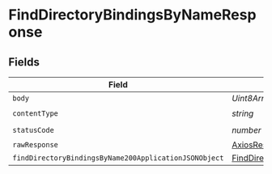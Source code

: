 # FindDirectoryBindingsByNameResponse


## Fields

| Field                                                                                                                     | Type                                                                                                                      | Required                                                                                                                  | Description                                                                                                               |
| ------------------------------------------------------------------------------------------------------------------------- | ------------------------------------------------------------------------------------------------------------------------- | ------------------------------------------------------------------------------------------------------------------------- | ------------------------------------------------------------------------------------------------------------------------- |
| `body`                                                                                                                    | *Uint8Array*                                                                                                              | :heavy_minus_sign:                                                                                                        | N/A                                                                                                                       |
| `contentType`                                                                                                             | *string*                                                                                                                  | :heavy_check_mark:                                                                                                        | N/A                                                                                                                       |
| `statusCode`                                                                                                              | *number*                                                                                                                  | :heavy_check_mark:                                                                                                        | N/A                                                                                                                       |
| `rawResponse`                                                                                                             | [AxiosResponse>](https://axios-http.com/docs/res_schema)                                                                  | :heavy_minus_sign:                                                                                                        | N/A                                                                                                                       |
| `findDirectoryBindingsByName200ApplicationJSONObject`                                                                     | [FindDirectoryBindingsByName200ApplicationJSON](../../models/operations/finddirectorybindingsbyname200applicationjson.md) | :heavy_minus_sign:                                                                                                        | OK                                                                                                                        |